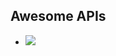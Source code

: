 
## Awesome APIs 


- <a href=https://polkam-vineeth.github.io/Awesome-APIs/Open%20Weather%20Map/>
   <img src=https://img.shields.io/badge/VIEW-Weather_API-brightgreen>
</a>
